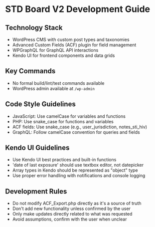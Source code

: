 # STD Board V2 Development Guide

## Technology Stack
- WordPress CMS with custom post types and taxonomies
- Advanced Custom Fields (ACF) plugin for field management
- WPGraphQL for GraphQL API interactions
- Kendo UI for frontend components and data grids

## Key Commands
- No formal build/lint/test commands available
- WordPress admin available at `/wp-admin`

## Code Style Guidelines
- JavaScript: Use camelCase for variables and functions
- PHP: Use snake_case for functions and variables
- ACF fields: Use snake_case (e.g., user_jurisdiction, notes_sti_hiv)
- GraphQL: Follow camelCase convention for queries and fields

## Kendo UI Guidelines
- Use Kendo UI best practices and built-in functions
- 'date of last exposure' should use textbox editor, not datepicker
- Array types in Kendo should be represented as "object" type
- Use proper error handling with notifications and console logging

## Development Rules
- Do not modify ACF_Export.php directly as it's a source of truth
- Don't add new functionality unless confirmed by the user
- Only make updates directly related to what was requested
- Avoid assumptions, confirm with the user when unclear